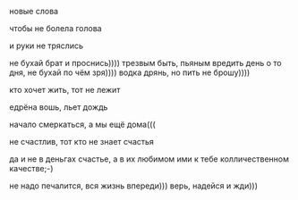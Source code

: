 новые слова


чтобы не болела голова


и руки не тряслись


не бухай брат и проснись)))) 
трезвым быть, пьяным вредить
день о то дня, не бухай по чём зря)))) 
водка дрянь, но пить не брошу)))) 

кто хочет жить, тот не лежит

едрёна вошь, льет дождь

начало смеркаться, а мы ещё дома((( 

не счастлив, тот кто не знает счастья

да и не в деньгах счастье, а в их любимом ими к тебе колличественном качестве;-)


не надо печалится, вся жизнь впереди))) 
верь, надейся и жди))) 
